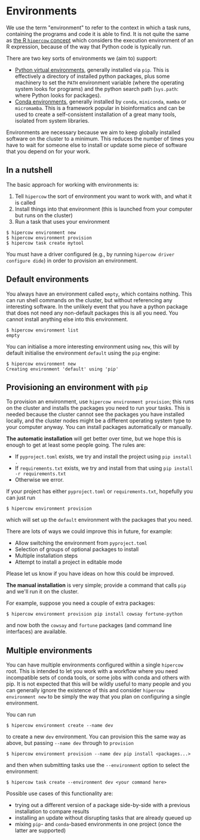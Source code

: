 # Environments

We use the term "environment" to refer to the context in which a task runs, containing the programs and code it is able to find.  It is not quite the same as [the R `hipercow` concept](https://mrc-ide.github.io/hipercow/articles/environments.html) which considers the execution environment of an R expression, because of the way that Python code is typically run.

There are two key sorts of environments we (aim to) support:

* [Python virtual environments](https://docs.python.org/3/tutorial/venv.html), generally installed via `pip`.  This is effectively a directory of installed python packages, plus some machinery to set the `PATH` environment variable (where the operating system looks for programs) and the python search path (`sys.path`: where Python looks for packages).
* [Conda environments](https://docs.conda.io/projects/conda/en/latest/user-guide/tasks/manage-environments.html), generally installed by `conda`, `miniconda`, `mamba` or `micromamba`.  This is a framework popular in bioinformatics and can be used to create a self-consistent installation of a great many tools, isolated from system libraries.

Environments are necessary because we aim to keep globally installed software on the cluster to a minimum.  This reduces the number of times you have to wait for someone else to install or update some piece of software that you depend on for your work.

## In a nutshell

The basic approach for working with environments is:

1. Tell `hipercow` the sort of environment you want to work with, and what it is called
2. Install things into that environment (this is launched from your computer but runs on the cluster)
3. Run a task that uses your environment

```
$ hipercow environment new
$ hipercow environment provision
$ hipercow task create mytool
```

You must have a driver configured (e.g., by running `hipercow driver configure dide`) in order to provision an environment.

## Default environments

You always have an environment called `empty`, which contains nothing.  This can run shell commands on the cluster, but without referencing any interesting software.  In the unlikely event that you have a python package that does not need any non-default packages this is all you need.  You cannot install anything else into this environment.

```command
$ hipercow environment list
empty
```

You can initialise a more interesting environment using `new`, this will by default initialise the environment `default` using the `pip` engine:

```command
$ hipercow environment new
Creating environment 'default' using 'pip'
```

## Provisioning an environment with `pip`

To provision an environment, use `hipercow environment provision`; this runs on the cluster and installs the packages you need to run your tasks.  This is needed because the cluster cannot see the packages you have installed locally, and the cluster nodes might be a different operating system type to your computer anyway.  You can install packages automatically or manually.

**The automatic installation** will get better over time, but we hope this is enough to get at least some people going.  The rules are:

* If `pyproject.toml` exists, we try and install the project using `pip install .`
* If `requirements.txt` exists, we try and install from that using `pip install -r requirements.txt`
* Otherwise we error.

If your project has either `pyproject.toml` or `requirements.txt`, hopefully you can just run

```command
$ hipercow environment provision
```

which will set up the `default` environment with the packages that you need.

There are lots of ways we could improve this in future, for example:

* Allow switching the environment from `pyproject.toml`
* Selection of groups of optional packages to install
* Multiple installation steps
* Attempt to install a project in editable mode

Please let us know if you have ideas on how this could be improved.

**The manual installation** is very simple; provide a command that calls `pip` and we'll run it on the cluster.

For example, suppose you need a couple of extra packages:

```command
$ hipercow environment provision pip install cowsay fortune-python
```

and now both the `cowsay` and `fortune` packages (and command line interfaces) are available.

## Multiple environments

You can have multiple environments configured within a single `hipercow` root.  This is intended to let you work with a workflow where you need incompatible sets of conda tools, or some jobs with conda and others with pip.  It is not expected that this will be wildly useful to many people and you can generally ignore the existence of this and consider `hipercow environment new` to be simply the way that you plan on configuring a single environment.

You can run

```command
$ hipercow environment create --name dev
```

to create a new `dev` environment.  You can provision this the same way as above, but passing `--name dev` through to `provision`

```command
$ hipercow environment provision --name dev pip install <packages...>
```

and then when submitting tasks use the `--environment` option to select the environment:

```command
$ hipercow task create --environment dev <your command here>
```

Possible use cases of this functionality are:

* trying out a different version of a package side-by-side with a previous installation to compare results
* installing an update without disrupting tasks that are already queued up
* mixing `pip`- and `conda`-based environments in one project (once the latter are supported)
